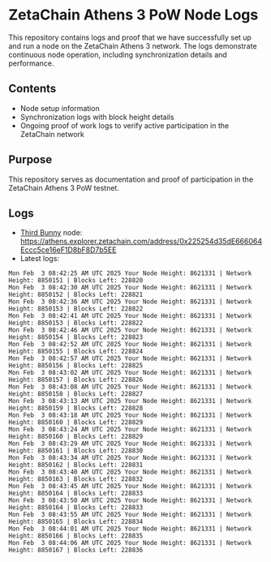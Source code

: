 # ZetaChain Athens 3 PoW Node Logs
This repository contains logs and proof that we have successfully set up and run a node on the ZetaChain Athens 3 network. The logs demonstrate continuous node operation, including synchronization details and performance.

## Contents
- Node setup information
- Synchronization logs with block height details
- Ongoing proof of work logs to verify active participation in the ZetaChain network

## Purpose
This repository serves as documentation and proof of participation in the ZetaChain Athens 3 PoW testnet.

## Logs

- [Third Bunny](https://thirdbunny.xyz/) node: https://athens.explorer.zetachain.com/address/0x225254d35dE666064Eccc5ce16eF1D8bF8D7b5EE
- Latest logs:
```
Mon Feb  3 08:42:25 AM UTC 2025 Your Node Height: 8621331 | Network Height: 8850151 | Blocks Left: 228820
Mon Feb  3 08:42:30 AM UTC 2025 Your Node Height: 8621331 | Network Height: 8850152 | Blocks Left: 228821
Mon Feb  3 08:42:36 AM UTC 2025 Your Node Height: 8621331 | Network Height: 8850153 | Blocks Left: 228822
Mon Feb  3 08:42:41 AM UTC 2025 Your Node Height: 8621331 | Network Height: 8850153 | Blocks Left: 228822
Mon Feb  3 08:42:46 AM UTC 2025 Your Node Height: 8621331 | Network Height: 8850154 | Blocks Left: 228823
Mon Feb  3 08:42:52 AM UTC 2025 Your Node Height: 8621331 | Network Height: 8850155 | Blocks Left: 228824
Mon Feb  3 08:42:57 AM UTC 2025 Your Node Height: 8621331 | Network Height: 8850156 | Blocks Left: 228825
Mon Feb  3 08:43:02 AM UTC 2025 Your Node Height: 8621331 | Network Height: 8850157 | Blocks Left: 228826
Mon Feb  3 08:43:08 AM UTC 2025 Your Node Height: 8621331 | Network Height: 8850158 | Blocks Left: 228827
Mon Feb  3 08:43:13 AM UTC 2025 Your Node Height: 8621331 | Network Height: 8850159 | Blocks Left: 228828
Mon Feb  3 08:43:18 AM UTC 2025 Your Node Height: 8621331 | Network Height: 8850160 | Blocks Left: 228829
Mon Feb  3 08:43:24 AM UTC 2025 Your Node Height: 8621331 | Network Height: 8850160 | Blocks Left: 228829
Mon Feb  3 08:43:29 AM UTC 2025 Your Node Height: 8621331 | Network Height: 8850161 | Blocks Left: 228830
Mon Feb  3 08:43:34 AM UTC 2025 Your Node Height: 8621331 | Network Height: 8850162 | Blocks Left: 228831
Mon Feb  3 08:43:40 AM UTC 2025 Your Node Height: 8621331 | Network Height: 8850163 | Blocks Left: 228832
Mon Feb  3 08:43:45 AM UTC 2025 Your Node Height: 8621331 | Network Height: 8850164 | Blocks Left: 228833
Mon Feb  3 08:43:50 AM UTC 2025 Your Node Height: 8621331 | Network Height: 8850164 | Blocks Left: 228833
Mon Feb  3 08:43:55 AM UTC 2025 Your Node Height: 8621331 | Network Height: 8850165 | Blocks Left: 228834
Mon Feb  3 08:44:01 AM UTC 2025 Your Node Height: 8621331 | Network Height: 8850166 | Blocks Left: 228835
Mon Feb  3 08:44:06 AM UTC 2025 Your Node Height: 8621331 | Network Height: 8850167 | Blocks Left: 228836
```
